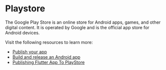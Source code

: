 # Playstore

The Google Play Store is an online store for Android apps, games, and other digital content. It is operated by Google and is the official app store for Android devices.

Visit the following resources to learn more:

- [Publish your app](https://developer.android.com/studio/publish)
- [Build and release an Android app](https://docs.flutter.dev/deployment/android)
- [Publishing Flutter App To PlayStore](https://medium.flutterdevs.com/publishing-flutter-app-to-playstore-fa7543b61a7b)


